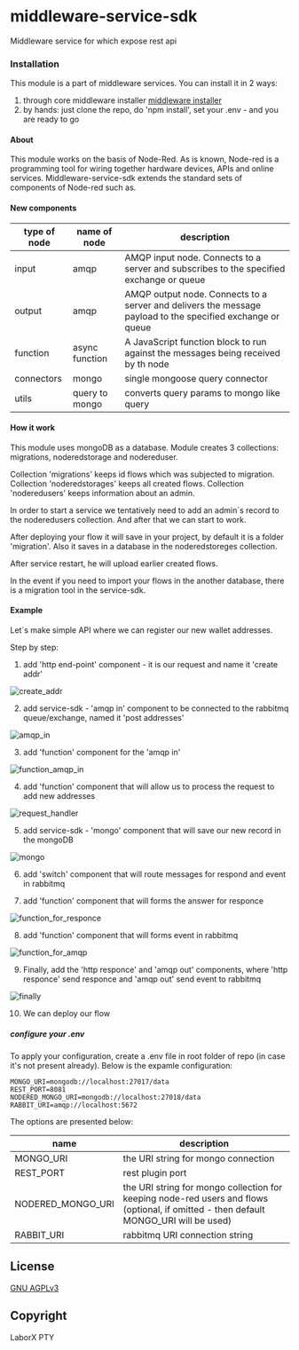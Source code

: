 # middleware-service-sdk

Middleware service for which expose rest api

### Installation

This module is a part of middleware services. You can install it in 2 ways:

1) through core middleware installer  [middleware installer](https://www.npmjs.com/package/chronobank-middleware)
2) by hands: just clone the repo, do 'npm install', set your .env - and you are ready to go

#### About

This module works on the basis of Node-Red. As is known, Node-red is  a programming tool for wiring together hardware devices, APIs and online services. Middleware-service-sdk extends the standard sets of components of Node-red such as.

#### New components

| type of node | name of node | description |
| ------------ | ------------ | ----------- |
| input        | amqp         | AMQP input node. Connects to a server and subscribes to the specified exchange or queue
| output       | amqp         | AMQP output node. Connects to a server and delivers the message payload to the specified exchange or queue
| function     | async function| A JavaScript function block to run against the messages being received by th node
| connectors   | mongo        | single mongoose query connector
| utils        | query to mongo | converts query params to mongo like query

#### How it work

This module uses mongoDB as a database. Module creates 3 collections:  migrations, noderedstorage and  nodereduser.
 
Collection 'migrations' keeps id flows which was subjected to migration.
Collection 'noderedstorages' keeps all created flows.
Collection 'noderedusers' keeps information about an admin.

In order to start a service we tentatively need to add an admin`s record to the noderedusers collection. And after that we can start to work.

After deploying your flow it will save in your project, by default it is a folder 'migration'. Also it saves in a database in the noderedstoreges collection.

After service restart, he will upload earlier created flows.

In the event if you need to import your flows in the another database, there is a migration tool in the service-sdk.

#### Example

Let`s make simple API where we can register our new wallet addresses.

Step by step:

1) add 'http end-point' component - it is our request and name it 'create addr'

![create_addr](resource/created_addr.png)

2) add service-sdk - 'amqp in' component to be connected to the rabbitmq queue/exchange, named it 'post addresses'

![amqp_in](resource/amqp_in.png)

3) add 'function' component for the 'amqp in'

![function_amqp_in](resource/function_for_amqp.png)

4) add 'function' component that will allow us to process the request to add new addresses

![request_handler](resource/Request_handler.png)

5) add service-sdk - 'mongo' component that will save our new record in the mongoDB

![mongo](resource/mongo.png)

6) add 'switch' component that will route messages for respond and event in rabbitmq

7) add 'function' component that will forms the answer for responce

![function_for_responce](resource/function_for_responce.png)

8) add 'function' component that will forms event in rabbitmq

![function_for_amqp](resource/function_for_rabbitmq.png)

9) Finally, add the 'http responce' and 'amqp out' components, where 'http responce' send responce and 'amqp out' send event to rabbitmq

![finally](resource/Finall.png)

10) We can deploy our flow 

##### сonfigure your .env

To apply your configuration, create a .env file in root folder of repo (in case it's not present already).
Below is the expamle configuration:

```
MONGO_URI=mongodb://localhost:27017/data
REST_PORT=8081
NODERED_MONGO_URI=mongodb://localhost:27018/data
RABBIT_URI=amqp://localhost:5672

```

The options are presented below:

| name | description|
| ------ | ------ |
| MONGO_URI   | the URI string for mongo connection
| REST_PORT   | rest plugin port
| NODERED_MONGO_URI   | the URI string for mongo collection for keeping node-red users and flows (optional, if omitted - then default MONGO_URI will be used)
| RABBIT_URI  | rabbitmq URI connection string

License
----
 [GNU AGPLv3](LICENSE)

Copyright
----
LaborX PTY
